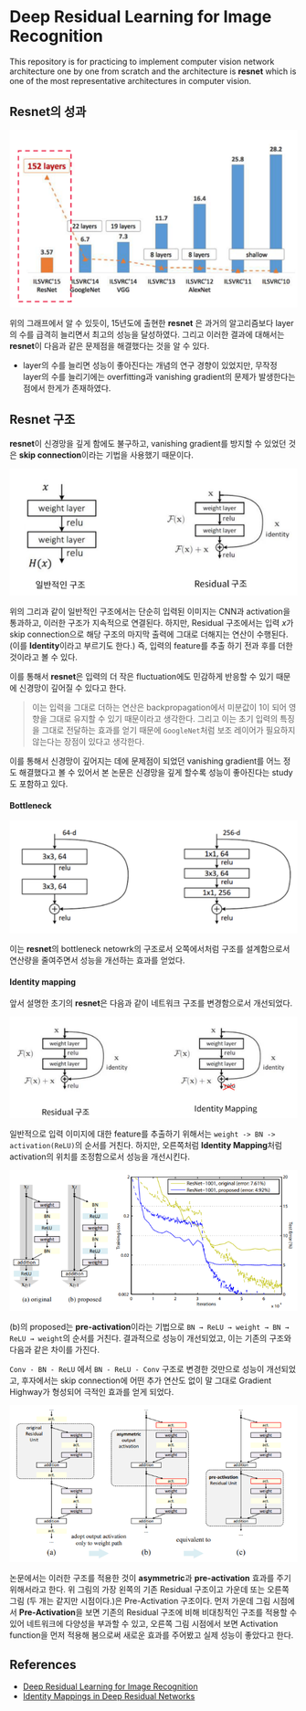 # Deep Residual Learning for Image Recognition

This repository is for practicing to implement computer vision network architecture one by one from scratch and the architecture is **resnet** which is one of the most representative architectures in computer vision.



## Resnet의 성과

<img src='./imgs/history.png'>

위의 그래프에서 알 수 있듯이, 15년도에 출현한 **resnet** 은 과거의 알고리즘보다 layer의 수를 급격히 늘리면서 최고의 성능을 달성하였다. 그리고 이러한 결과에 대해서는 **resnet**이 다음과 같은 문제점을 해결했다는 것을 알 수 있다.

* layer의 수를 늘리면 성능이 좋아진다는 개념의 연구 경향이 있었지만, 무작정 layer의 수를 늘리기에는 overfitting과 vanishing gradient의 문제가 발생한다는 점에서 한게가 존재하였다. 

## Resnet 구조

**resnet**이 신경망을 깊게 함에도 불구하고, vanishing gradient를 방지할 수 있었던 것은 **skip connection**이라는 기법을 사용했기 때문이다. 

<img src='./imgs/skip.png'>

위의 그리과 같이 일반적인 구조에서는 단순히 입력된 이미지는 CNN과 activation을 통과하고, 이러한 구조가 지속적으로 연결된다. 하지만, Residual 구조에서는 입력 $x$가 skip connection으로 해당 구조의 마지막 출력에 그대로 더해지는 연산이 수행된다. (이를 **Identity**이라고 부르기도 한다.) 즉, 입력의 feature를 추출 하기 전과 후를 더한 것이라고 볼 수 있다. 

이를 통해서 **resnet**은 입력의 더 작은 fluctuation에도 민감하게 반응할 수 있기 때문에 신경망이 깊어질 수 있다고 한다. 

> 이는 입력을 그대로 더하는 연산은 backpropagation에서 미분값이 1이 되어 영향을 그대로 유지할 수 있기 때문이라고 생각한다. 그리고 이는 초기 입력의 특징을 그대로 전달하는 효과를 얻기 때문에 `GoogleNet`처럼 보조 레이어가 필요하지 않는다는 장점이 있다고 생각한다.

이를 통해서 신경망이 깊어지는 데에 문제점이 되었던 vanishing gradient를 어느 정도 해결했다고 볼 수 있어서 본 논문은 신경망을 깊게 할수록 성능이 좋아진다는 study도 포함하고 있다.

#### Bottleneck 

<img src='./imgs/skip2.png'>

이는 **resnet**의 bottleneck netowrk의 구조로서 오쪽에서처럼 구조를 설계함으로서 연산량을 줄여주면서 성능을 개선하는 효과를 얻었다.

#### Identity mapping

앞서 설명한 초기의 **resnet**은 다음과 같이 네트워크 구조를 변경함으로서 개선되었다.

<img src='./imgs/skip3.png'>

일반적으로 입력 이미지에 대한 feature를 추출하기 위해서는 `weight -> BN -> activation(ReLU)`의 순서를 거친다. 하지만, 오른쪽처럼 **Identity Mapping**처럼 activation의 위치를 조정함으로서 성능을 개선시킨다. 

<img src='./imgs/skip4.png'>

(b)의 proposed는 **pre-activation**이라는 기법으로 `BN → ReLU → weight → BN → ReLU → weight`의 순서를 거친다. 결과적으로 성능이 개선되었고, 이는 기존의 구조와 다음과 같은 차이를 가진다. 

`Conv - BN - ReLU` 에서 `BN - ReLU - Conv` 구조로 변경한 것만으로 성능이 개선되었고, 후자에서는 skip connection에 어떤 추가 연산도 없이 말 그대로 Gradient Highway가 형성되어 극적인 효과를 얻게 되었다.

<img src='./imgs/skip5.png'>

논문에서는 이러한 구조를 적용한 것이 **asymmetric**과 **pre-activation** 효과를 주기 위해서라고 한다. 위 그림의 가장 왼쪽의 기존 Residual 구조이고 가운데 또는 오른쪽 그림 (두 개는 같지만 시점이다.)은 Pre-Activation 구조이다. 먼저 가운데 그림 시점에서 **Pre-Activation**을 보면 기존의 Residual 구조에 비해 비대칭적인 구조를 적용할 수 있어 네트워크에 다양성을 부과할 수 있고, 오른쪽 그림 시점에서 보면 Activation function을 먼저 적용해 봄으로써 새로운 효과를 주어봤고 실제 성능이 좋았다고 한다.



## References

* [Deep Residual Learning for Image Recognition](https://arxiv.org/pdf/1512.03385.pdf)
* [Identity Mappings in Deep Residual Networks](https://arxiv.org/pdf/1603.05027.pdf)